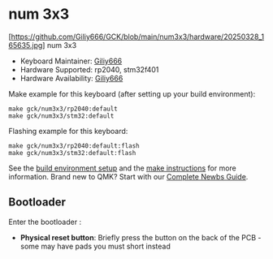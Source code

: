 # num 3x3
[https://github.com/Giliy666/GCK/blob/main/num3x3/hardware/20250328_165635.jpg]
num 3x3

* Keyboard Maintainer: [Giliy666](https://github.com/Giliy666)
* Hardware Supported: rp2040, stm32f401
* Hardware Availability: [Giliy666](https://github.com/Giliy666/GCK)

Make example for this keyboard (after setting up your build environment):

    make gck/num3x3/rp2040:default
    make gck/num3x3/stm32:default

Flashing example for this keyboard:

    make gck/num3x3/rp2040:default:flash
    make gck/num3x3/stm32:default:flash

See the [build environment setup](getting_started_build_tools) and the [make instructions](getting_started_make_guide) for more information. Brand new to QMK? Start with our [Complete Newbs Guide](newbs).

## Bootloader

Enter the bootloader :

* **Physical reset button**: Briefly press the button on the back of the PCB - some may have pads you must short instead
